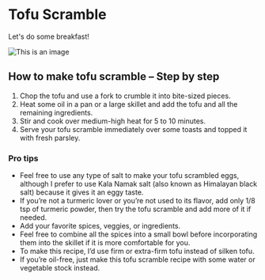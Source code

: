 # Tofu Scramble

Let's do some breakfast!

![This is an image](https://simpleveganblog.com/wp-content/uploads/2019/04/Simple-tofu-scramble.jpg)

## How to make tofu scramble – Step by step

1. Chop the tofu and use a fork to crumble it into bite-sized pieces.
2. Heat some oil in a pan or a large skillet and add the tofu and all the remaining ingredients. 
3. Stir and cook over medium-high heat for 5 to 10 minutes.
4. Serve your tofu scramble immediately over some toasts and topped it with fresh parsley.

### Pro tips

* Feel free to use any type of salt to make your tofu scrambled eggs, although I prefer to use Kala Namak salt (also known as Himalayan black salt) because it gives it an eggy taste.
* If you’re not a turmeric lover or you’re not used to its flavor, add only 1/8 tsp of turmeric powder, then try the tofu scramble and add more of it if needed.
* Add your favorite spices, veggies, or ingredients.
* Feel free to combine all the spices into a small bowl before incorporating them into the skillet if it is more comfortable for you.
* To make this recipe, I’d use firm or extra-firm tofu instead of silken tofu.
* If you’re oil-free, just make this tofu scramble recipe with some water or vegetable stock instead.



